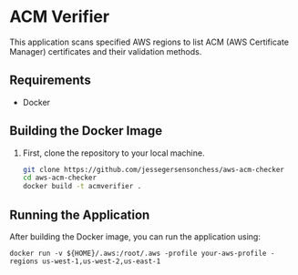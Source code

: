 # ACM Verifier

This application scans specified AWS regions to list ACM (AWS Certificate Manager) certificates and their validation methods.

## Requirements

- Docker

## Building the Docker Image

1. First, clone the repository to your local machine.

   ```bash
   git clone https://github.com/jessegersensonchess/aws-acm-checker
   cd aws-acm-checker
   docker build -t acmverifier .
   ```

## Running the Application

After building the Docker image, you can run the application using:
```
docker run -v ${HOME}/.aws:/root/.aws -profile your-aws-profile -regions us-west-1,us-west-2,us-east-1
```




